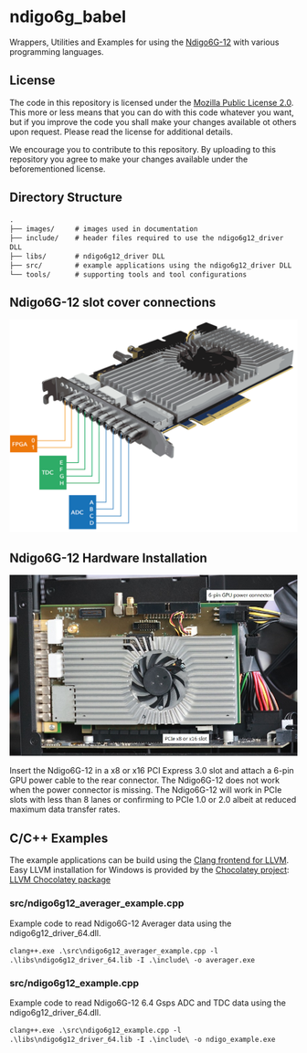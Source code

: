 # ndigo6g_babel
Wrappers, Utilities and Examples for using the [Ndigo6G-12](https://www.cronologic.de/products/adcs/ndigo6g-12) with various programming languages.

## License

The code in this repository is licensed under the [Mozilla Public License 2.0](LICENSE). This more or less means that you can do with this code whatever you want, but if you improve the code you shall make your changes available ot others upon request. Please read the license for additional details. 

We encourage you to contribute to this repository. By uploading to this repository you agree to make your changes available under the beforementioned license.

## Directory Structure
    .
    ├── images/     # images used in documentation
    ├── include/    # header files required to use the ndigo6g12_driver DLL
    ├── libs/       # ndigo6g12_driver DLL
    ├── src/        # example applications using the ndigo6g12_driver DLL
    └── tools/      # supporting tools and tool configurations

## Ndigo6G-12 slot cover connections
![Ndigo6G-12 connections](images/Ndigo6G_connections.png)

## Ndigo6G-12 Hardware Installation
![Ndigo6G-12 hardware installation](images/ndigo6g12_hw_installation.jpg)

Insert the Ndigo6G-12 in a x8 or x16 PCI Express 3.0 slot and attach a 6-pin GPU power cable to the rear connector. The Ndigo6G-12 does not work when the power connector is missing. The Ndigo6G-12 will work in PCIe slots with less than 8 lanes or confirming to PCIe 1.0 or 2.0 albeit at reduced maximum data transfer rates.

## C/C++ Examples
The example applications can be build using the [Clang frontend for LLVM](https://clang.llvm.org/index.html). Easy LLVM installation for Windows is provided by the [Chocolatey project](https://chocolatey.org/): [LLVM Chocolatey package](https://community.chocolatey.org/packages/llvm)

### src/ndigo6g12_averager_example.cpp
Example code to read Ndigo6G-12 Averager data using the ndigo6g12_driver_64.dll.
```
clang++.exe .\src\ndigo6g12_averager_example.cpp -l .\libs\ndigo6g12_driver_64.lib -I .\include\ -o averager.exe
```
### src/ndigo6g12_example.cpp
Example code to read Ndigo6G-12 6.4 Gsps ADC and TDC data using the ndigo6g12_driver_64.dll.
```
clang++.exe .\src\ndigo6g12_example.cpp -l .\libs\ndigo6g12_driver_64.lib -I .\include\ -o ndigo_example.exe
```

